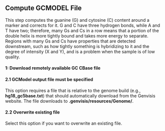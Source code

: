 ## Compute GCMODEL File

This step computes the guanine (G) and cytosine (C) content around a marker and corrects for it. G and C have three hydrogen bonds, while A and T have two; therefore, many Gs and Cs in a row means that a portion of the double helix is more tightly bound and takes more energy to separate. Regions with many Gs and Cs have properties that are detected downstream, such as how tightly something is hybridizing to it and the degree of intensity (X and Y), and is a problem when the sample is of low quality.

#### 1: Download remotely available GC CBase file

#### 2.1 GCModel output file must be specified
This option requires a file that is relative to the genome build (e.g., **hg18_gc5base.txt**) that should automatically download from the Genvisis website. The file downloads to **.genvisis/resources/Genome/**.

#### 2.2 Overwrite existing file
Select this option if you want to overwrite an existing file.
